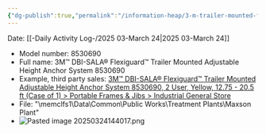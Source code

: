 ```yaml
---
{"dg-publish":true,"permalink":"/information-heap/3-m-trailer-mounted-fall-arrest-system/","noteIcon":"","created":"2025-07-07T14:23:44.657-05:00"}
---
```


Date: [[-Daily Activity Log-/2025 03-March 24\|2025 03-March 24]]

- Model number: 8530690
- Full name: 3M™ DBI-SALA® Flexiguard™ Trailer Mounted Adjustable Height Anchor System 8530690
- Example, third party sales: [3M™ DBI-SALA® Flexiguard™ Trailer Mounted Adjustable Height Anchor System 8530690, 2 User, Yellow, 12.75 - 20.5 ft (Case of 1) > Portable Frames & Jibs > Industrial General Store](https://www.industrialgeneralstore.com/3m-dbi-sala-flexiguard-trailer-mounted-adjustable-height-anchor-system-8530690-2-user-yellow-12-75-20-5-ft?msclkid=5b4abd021a471150f4c9dae37aedeaf5)
- File: "\\memclfs1\Data\Common\Public Works\Treatment Plants\Maxson Plant"  
- ![Pasted image 20250324144017.png](/img/user/Pasted%20image%2020250324144017.png)